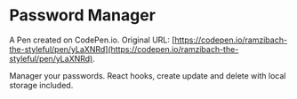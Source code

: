 # Password Manager

A Pen created on CodePen.io. Original URL: [https://codepen.io/ramzibach-the-styleful/pen/yLaXNRd](https://codepen.io/ramzibach-the-styleful/pen/yLaXNRd).

Manager your passwords. React hooks, create update and delete with local storage included.